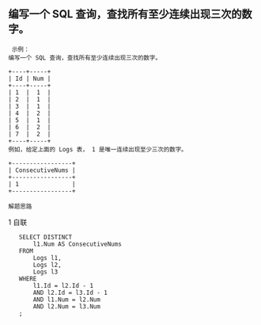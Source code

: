 ## 编写一个 SQL 查询，查找所有至少连续出现三次的数字。    
     示例：
    编写一个 SQL 查询，查找所有至少连续出现三次的数字。
    
    +----+-----+
    | Id | Num |
    +----+-----+
    | 1  |  1  |
    | 2  |  1  |
    | 3  |  1  |
    | 4  |  2  |
    | 5  |  1  |
    | 6  |  2  |
    | 7  |  2  |
    +----+-----+
    例如，给定上面的 Logs 表， 1 是唯一连续出现至少三次的数字。
    
    +-----------------+
    | ConsecutiveNums |
    +-----------------+
    | 1               |
    +-----------------+
    
    
`解题思路`

1 自联

       SELECT DISTINCT
           l1.Num AS ConsecutiveNums
       FROM
           Logs l1,
           Logs l2,
           Logs l3
       WHERE
           l1.Id = l2.Id - 1
           AND l2.Id = l3.Id - 1
           AND l1.Num = l2.Num
           AND l2.Num = l3.Num
       ;
     

    